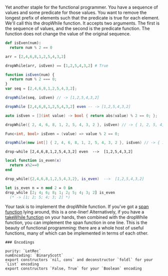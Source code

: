 Yet another staple for the functional programmer. You have a sequence of values and some predicate for those values. You want to remove the longest prefix of elements such that the predicate is true for each element. We'll call this the dropWhile function. It accepts two arguments. The first is the sequence of values, and the second is the predicate function. The function does not change the value of the original sequence. 

```python
def isEven(num):
  return num % 2 == 0

arr = [2,4,6,8,1,2,5,4,3,2]

dropWhile(arr, isEven) == [1,2,5,4,3,2] # True
```
```javascript
function isEven(num) {
  return num % 2 === 0;
}
var seq = [2,4,6,8,1,2,5,4,3,2];

dropWhile(seq, isEven) // -> [1,2,5,4,3,2]
```
```haskell
dropWhile [2,4,6,8,1,2,5,4,3,2] even -- -> [1,2,5,4,3,2]
```
```cpp
auto isEven = [](int value) -> bool { return abs(value) % 2 == 0; };

dropWhile({ 2, 4, 6, 8, 1, 2, 5, 4, 3, 2 }, isEven) // -> { 1, 2, 5, 4, 3, 2 }
```
```csharp
Func<int, bool> isEven = (value) => value % 2 == 0;

dropWhile(new int[] { 2, 4, 6, 8, 1, 2, 5, 4, 3, 2 }, isEven) // -> { 1, 2, 5, 4, 3, 2 }
```
```lambdacalc
drop-while [2,4,6,8,1,2,5,4,3,2] even  -->  [1,2,5,4,3,2]
```
```lua
local function is_even(x)
  return x%2==0
end

drop_while({2,4,6,8,1,2,5,4,3,2}, is_even)  -->  [1,2,5,4,3,2]
```
```ocaml
let is_even n = n mod 2 = 0 in
drop_while [2; 4; 6; 8; 1; 2; 5; 4; 3; 2] is_even
  (* -> [1; 2; 5; 4; 3; 2] *)
```

Your task is to implement the dropWhile function. If you've got a [span function](http://www.codewars.com/kata/the-span-function) lying around, this is a one-liner! Alternatively, if you have a [takeWhile function](http://www.codewars.com/kata/the-takewhile-function) on your hands, then combined with the dropWhile function, you can implement the span function in one line. This is the beauty of functional programming: there are a whole host of useful functions, many of which can be implemented in terms of each other.

~~~if:lambdacalc
### Encodings

purity: `LetRec`  
numEncoding: `BinaryScott`  
export constructors `nil, cons` and deconstructor `foldl` for your `List` encoding  
export constructors `False, True` for your `Boolean` encoding  
~~~